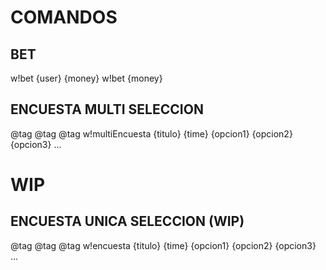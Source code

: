 # COMANDOS
## BET 
w!bet {user} {money}
w!bet {money}

## ENCUESTA MULTI SELECCION
@tag @tag @tag
w!multiEncuesta
{titulo}
{time}
{opcion1}
{opcion2}
{opcion3}
...

# WIP
## ENCUESTA UNICA SELECCION (WIP)
@tag @tag @tag
w!encuesta
{titulo}
{time}
{opcion1}
{opcion2}
{opcion3}
...